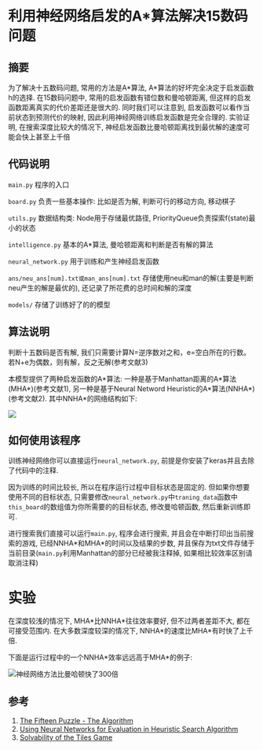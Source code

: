 # 利用神经网络启发的A\*算法解决15数码问题
## 摘要
为了解决十五数码问题, 常用的方法是A\*算法, A\*算法的好坏完全决定于启发函数h的选择. 在15数码问题中, 常用的启发函数有错位数和曼哈顿距离, 但这样的启发函数距离真实的代价差距还是很大的. 同时我们可以注意到, 启发函数可以看作当前状态到预测代价的映射, 因此利用神经网络训练启发函数是完全合理的. 实验证明, 在搜索深度比较大的情况下, 神经启发函数比曼哈顿距离找到最优解的速度可能会快上甚至上千倍

## 代码说明
`main.py` 程序的入口

`board.py` 负责一些基本操作: 比如是否为解, 判断可行的移动方向, 移动棋子

`utils.py` 数据结构类: Node用于存储最优路径, PriorityQueue负责探索f(state)最小的状态

`intelligence.py` 基本的A\*算法, 曼哈顿距离和判断是否有解的算法

`neural_network.py` 用于训练和产生神经启发函数

`ans/neu_ans[num].txt或man_ans[num].txt` 存储使用neu和man的解(主要是判断neu产生的解是最优的), 还记录了所花费的总时间和解的深度

`models/` 存储了训练好了的的模型
## 算法说明
判断十五数码是否有解, 我们只需要计算N=逆序数对之和，e=空白所在的行数。若N+e为偶数，则有解，反之无解(参考文献3)

本模型提供了两种启发函数的A\*算法: 一种是基于Manhattan距离的A\*算法(MHA\*)(参考文献1), 另一种是基于Neural Netword Heuristic的A\*算法(NNHA\*)(参考文献2). 其中NNHA\*的网络结构如下:

![](http://bonky-picture.oss-cn-beijing.aliyuncs.com/pic/2019-11-06-004349.jpg)

## 如何使用该程序
训练神经网络你可以直接运行`neural_network.py`, 前提是你安装了keras并且去除了代码中的注释. 

因为训练的时间比较长, 所以在程序运行过程中目标状态是固定的. 但如果你想要使用不同的目标状态, 只需要修改`neural_network.py`中`traning_data`函数中`this_board`的数组值为你所需要的的目标状态, 修改曼哈顿函数, 然后重新训练即可. 

进行搜索我们直接可以运行`main.py`, 程序会进行搜索, 并且会在中断打印出当前搜索的游戏, 已经NNHA\*和MHA\*的时间以及结果的步数, 并且保存为txt文件存储于当前目录(`main.py`利用Manhattan的部分已经被我注释掉, 如果相比较效率区别请取消注释)

# 实验
在深度较浅的情况下, MHA\*比NNHA\*往往效率要好, 但不过两者差距不大, 都在可接受范围内. 在大多数深度较深的情况下, NNHA\*的速度比MHA\*有时快了上千倍.

下面是运行过程中的一个NNHA\*效率远远高于MHA\*的例子:

![神经网络方法比曼哈顿快了300倍](http://bonky-picture.oss-cn-beijing.aliyuncs.com/pic/2019-11-06-004357.png)

## 参考
1. [The Fifteen Puzzle - The Algorithm](http://jamie-wong.com/2011/10/16/fifteen-puzzle-algorithm/)
2. [Using Neural Networks for Evaluation in Heuristic Search Algorithm](http://www.aaai.org/ocs/index.php/AAAI/AAAI11/paper/download/3476/4153)
3. [Solvability of the Tiles Game](https://www.cs.bham.ac.uk/~mdr/teaching/modules04/java2/TilesSolvability.html)